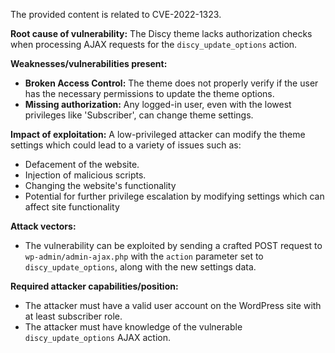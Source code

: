 The provided content is related to CVE-2022-1323.

**Root cause of vulnerability:**
The Discy theme lacks authorization checks when processing AJAX requests for the `discy_update_options` action.

**Weaknesses/vulnerabilities present:**
- **Broken Access Control:** The theme does not properly verify if the user has the necessary permissions to update the theme options.
- **Missing authorization:** Any logged-in user, even with the lowest privileges like 'Subscriber', can change theme settings.

**Impact of exploitation:**
A low-privileged attacker can modify the theme settings which could lead to a variety of issues such as:
- Defacement of the website.
- Injection of malicious scripts.
- Changing the website's functionality
- Potential for further privilege escalation by modifying settings which can affect site functionality

**Attack vectors:**
- The vulnerability can be exploited by sending a crafted POST request to `wp-admin/admin-ajax.php` with the `action` parameter set to `discy_update_options`, along with the new settings data.

**Required attacker capabilities/position:**
- The attacker must have a valid user account on the WordPress site with at least subscriber role.
- The attacker must have knowledge of the vulnerable `discy_update_options` AJAX action.